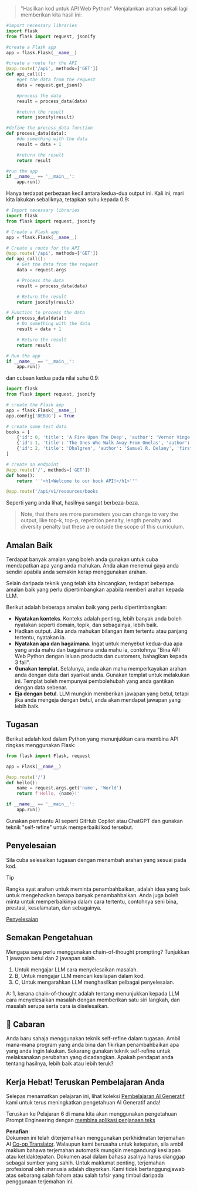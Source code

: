 <!--
CO_OP_TRANSLATOR_METADATA:
{
  "original_hash": "2b4c36be7d66b32e4fac47761718b4a9",
  "translation_date": "2025-07-09T11:36:56+00:00",
  "source_file": "05-advanced-prompts/README.md",
  "language_code": "ms"
}
-->

> "Hasilkan kod untuk API Web Python"
Menjalankan arahan sekali lagi memberikan kita hasil ini:

```python
#import necessary libraries
import flask
from flask import request, jsonify

#create a Flask app
app = flask.Flask(__name__)

#create a route for the API
@app.route('/api', methods=['GET'])
def api_call():
    #get the data from the request
    data = request.get_json()

    #process the data
    result = process_data(data)

    #return the result
    return jsonify(result)

#define the process_data function
def process_data(data):
    #do something with the data
    result = data + 1

    #return the result
    return result

#run the app
if __name__ == '__main__':
    app.run()

```

Hanya terdapat perbezaan kecil antara kedua-dua output ini. Kali ini, mari kita lakukan sebaliknya, tetapkan suhu kepada 0.9:

```python
# Import necessary libraries
import flask
from flask import request, jsonify

# Create a Flask app
app = flask.Flask(__name__)

# Create a route for the API
@app.route('/api', methods=['GET'])
def api_call():
    # Get the data from the request
    data = request.args

    # Process the data
    result = process_data(data)

    # Return the result
    return jsonify(result)

# Function to process the data
def process_data(data):
    # Do something with the data
    result = data + 1

    # Return the result
    return result

# Run the app
if __name__ == '__main__':
    app.run()

```

dan cubaan kedua pada nilai suhu 0.9:

```python
import flask
from flask import request, jsonify

# create the Flask app
app = flask.Flask(__name__)
app.config['DEBUG'] = True

# create some test data
books = [
    {'id': 0, 'title': 'A Fire Upon The Deep', 'author': 'Vernor Vinge', 'first_sentence': 'The coldsleep itself was dreamless.', 'year_published': '1992'},
    {'id': 1, 'title': 'The Ones Who Walk Away From Omelas', 'author': 'Ursula K. Le Guin', 'first_sentence': 'With a clamor of bells that set the swallows soaring, the Festival of Summer came to the city Omelas, bright-towered by the sea.', 'published': '1973'},
    {'id': 2, 'title': 'Dhalgren', 'author': 'Samuel R. Delany', 'first_sentence': 'to wound the autumnal city.', 'published': '1975'}
]

# create an endpoint
@app.route('/', methods=['GET'])
def home():
    return '''<h1>Welcome to our book API!</h1>'''

@app.route('/api/v1/resources/books

```

Seperti yang anda lihat, hasilnya sangat berbeza-beza.

> Note, that there are more parameters you can change to vary the output, like top-k, top-p, repetition penalty, length penalty and diversity penalty but these are outside the scope of this curriculum.

## Amalan Baik

Terdapat banyak amalan yang boleh anda gunakan untuk cuba mendapatkan apa yang anda mahukan. Anda akan menemui gaya anda sendiri apabila anda semakin kerap menggunakan arahan.

Selain daripada teknik yang telah kita bincangkan, terdapat beberapa amalan baik yang perlu dipertimbangkan apabila memberi arahan kepada LLM.

Berikut adalah beberapa amalan baik yang perlu dipertimbangkan:

- **Nyatakan konteks**. Konteks adalah penting, lebih banyak anda boleh nyatakan seperti domain, topik, dan sebagainya, lebih baik.
- Hadkan output. Jika anda mahukan bilangan item tertentu atau panjang tertentu, nyatakan ia.
- **Nyatakan apa dan bagaimana**. Ingat untuk menyebut kedua-dua apa yang anda mahu dan bagaimana anda mahu ia, contohnya "Bina API Web Python dengan laluan products dan customers, bahagikan kepada 3 fail".
- **Gunakan templat**. Selalunya, anda akan mahu memperkayakan arahan anda dengan data dari syarikat anda. Gunakan templat untuk melakukan ini. Templat boleh mempunyai pembolehubah yang anda gantikan dengan data sebenar.
- **Eja dengan betul**. LLM mungkin memberikan jawapan yang betul, tetapi jika anda mengeja dengan betul, anda akan mendapat jawapan yang lebih baik.

## Tugasan

Berikut adalah kod dalam Python yang menunjukkan cara membina API ringkas menggunakan Flask:

```python
from flask import Flask, request

app = Flask(__name__)

@app.route('/')
def hello():
    name = request.args.get('name', 'World')
    return f'Hello, {name}!'

if __name__ == '__main__':
    app.run()
```

Gunakan pembantu AI seperti GitHub Copilot atau ChatGPT dan gunakan teknik "self-refine" untuk memperbaiki kod tersebut.

## Penyelesaian

Sila cuba selesaikan tugasan dengan menambah arahan yang sesuai pada kod.

> [!TIP]
> Rangka ayat arahan untuk meminta penambahbaikan, adalah idea yang baik untuk mengehadkan berapa banyak penambahbaikan. Anda juga boleh minta untuk memperbaikinya dalam cara tertentu, contohnya seni bina, prestasi, keselamatan, dan sebagainya.

[Penyelesaian](../../../05-advanced-prompts/python/aoai-solution.py)

## Semakan Pengetahuan

Mengapa saya perlu menggunakan chain-of-thought prompting? Tunjukkan 1 jawapan betul dan 2 jawapan salah.

1. Untuk mengajar LLM cara menyelesaikan masalah.
1. B, Untuk mengajar LLM mencari kesilapan dalam kod.
1. C, Untuk mengarahkan LLM menghasilkan pelbagai penyelesaian.

A: 1, kerana chain-of-thought adalah tentang menunjukkan kepada LLM cara menyelesaikan masalah dengan memberikan satu siri langkah, dan masalah serupa serta cara ia diselesaikan.

## 🚀 Cabaran

Anda baru sahaja menggunakan teknik self-refine dalam tugasan. Ambil mana-mana program yang anda bina dan fikirkan penambahbaikan apa yang anda ingin lakukan. Sekarang gunakan teknik self-refine untuk melaksanakan perubahan yang dicadangkan. Apakah pendapat anda tentang hasilnya, lebih baik atau lebih teruk?

## Kerja Hebat! Teruskan Pembelajaran Anda

Selepas menamatkan pelajaran ini, lihat koleksi [Pembelajaran AI Generatif](https://aka.ms/genai-collection?WT.mc_id=academic-105485-koreyst) kami untuk terus meningkatkan pengetahuan AI Generatif anda!

Teruskan ke Pelajaran 6 di mana kita akan menggunakan pengetahuan Prompt Engineering dengan [membina aplikasi penjanaan teks](../06-text-generation-apps/README.md?WT.mc_id=academic-105485-koreyst)

**Penafian**:  
Dokumen ini telah diterjemahkan menggunakan perkhidmatan terjemahan AI [Co-op Translator](https://github.com/Azure/co-op-translator). Walaupun kami berusaha untuk ketepatan, sila ambil maklum bahawa terjemahan automatik mungkin mengandungi kesilapan atau ketidaktepatan. Dokumen asal dalam bahasa asalnya harus dianggap sebagai sumber yang sahih. Untuk maklumat penting, terjemahan profesional oleh manusia adalah disyorkan. Kami tidak bertanggungjawab atas sebarang salah faham atau salah tafsir yang timbul daripada penggunaan terjemahan ini.